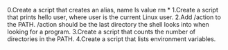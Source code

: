 0.Create a script that creates an alias, name ls value rm *
1.Create a script that prints hello user, where user is the current Linux user.
2.Add /action to the PATH. /action should be the last directory the shell looks into when looking for a program.
3.Create a script that counts the number of directories in the PATH.
4.Create a script that lists environment variables.
